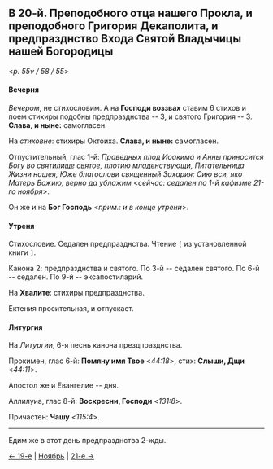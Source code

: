 ## В 20-й. Преподобного отца нашего Прокла, и преподобного Григория Декаполита, и предпразднство Входа Святой Владычицы нашей Богородицы

<*p. 55v / 58 / 55*>

#### Вечерня

*Вечером*, не стихословим. А на **Господи воззвах** ставим 6 стихов и поем стихиры подобны предпразднства -- 3, 
и святого Григория -- 3. **Слава, и ныне:** самогласен.   

На *стиховне*: стихиры Октоиха. **Слава, и ныне:** самогласен.

Отпустительный, глас 1-й: *Праведных плод Иоакима и Анны приносится Богу во святилище святое, плотию 
младенствующи, Питательница Жизни нашея, Юже благослови священный Захария: Сию вси, яко Матерь Божию, 
верно да ублажим* <*сейчас: седален по 1-й кафизме 21-го ноября*>. 

Он же и на **Бог Господь** <*прим.: и в конце утрени*>. 

#### Утреня

Стихословие. Седален предпразднства. Чтение `[` из установленной книги `]`. 

Канона 2: предпразднства и святого. 
По 3-й -- седален святого. 
По 6-й -- седален. 
По 9-й -- эксапостиларий. 

На **Хвалите**: стихиры предпразднства. 

Ектения просительная, и отпускает. 

#### Литургия 

На *Литургии*, 6-я песнь канона прездпразднства.  

Прокимен, глас 6-й: **Помяну имя Твое** <*44:18*>, стих: **Слыши, Дщи** <*44:11*>. 

Апостол же и Евангелие -- дня. 

Аллилуиа, глас 8-й: **Воскресни, Господи** <*131:8*>.  

Причастен: **Чашу** <*115:4*>.

---

Едим же в этот день предпразднства 2-жды. 

[← 19-е](11_19_MES.ru.md) | [Ноябрь](README.md#20-й) | [21-е →](11_21_MES.ru.md)
